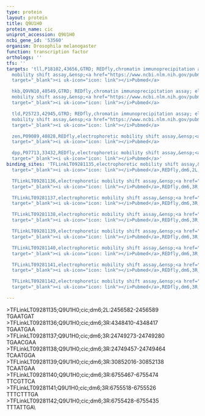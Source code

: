 ```yaml
---
type: protein
layout: protein
title: Q9U1H0
protein_name: cic
uniprot_accession: Q9U1H0
ncbi_gene_id: '53560'
organism: Drosophila melanogaster
function: transcription factor
orthologs: ''
tfs: ''
targets: 'tll,P18102,43656,GTRD; REDfly,chromatin immunoprecipitation assay; electrophoretic
  mobility shift assay,&ensp;<a href="https://www.ncbi.nlm.nih.gov/pubmed/?term=20965965%5Buid%5D+OR+21270056%5Buid%5D+OR+27924024%5Buid%5D"
  target="_blank"><i uk-icon="icon: link"></i>Pubmed</a>

  hkb,Q9VN10,40549,GTRD; REDfly,chromatin immunoprecipitation assay; electrophoretic
  mobility shift assay,&ensp;<a href="https://www.ncbi.nlm.nih.gov/pubmed/?term=20965965%5Buid%5D+OR+21270056%5Buid%5D+OR+27924024%5Buid%5D"
  target="_blank"><i uk-icon="icon: link"></i>Pubmed</a>

  tld,P25723,42945,GTRD; REDfly,chromatin immunoprecipitation assay; electrophoretic
  mobility shift assay,&ensp;<a href="https://www.ncbi.nlm.nih.gov/pubmed/?term=29432195%5Buid%5D+OR+27924024%5Buid%5D+OR+20965965%5Buid%5D"
  target="_blank"><i uk-icon="icon: link"></i>Pubmed</a>

  zen,P09089,40828,REDfly,electrophoretic mobility shift assay,&ensp;<a href="https://www.ncbi.nlm.nih.gov/pubmed/?term=20965965%5Buid%5D+OR+25059278%5Buid%5D"
  target="_blank"><i uk-icon="icon: link"></i>Pubmed</a>

  dpp,P07713,33432,REDfly,electrophoretic mobility shift assay,&ensp;<a href="https://www.ncbi.nlm.nih.gov/pubmed/?term=29432195%5Buid%5D+OR+20965965%5Buid%5D"
  target="_blank"><i uk-icon="icon: link"></i>Pubmed</a>'
binding_sites: 'TFLinkLT09281135,electrophoretic mobility shift assay,&ensp;<a href="https://www.ncbi.nlm.nih.gov/pubmed/?term=29432195;20965965%5Buid%5D"
  target="_blank"><i uk-icon="icon: link"></i>Pubmed</a>,REDfly,dm6,2L,2456582,2456589,NA

  TFLinkLT09281136,electrophoretic mobility shift assay,&ensp;<a href="https://www.ncbi.nlm.nih.gov/pubmed/?term=21270056;20965965%5Buid%5D"
  target="_blank"><i uk-icon="icon: link"></i>Pubmed</a>,REDfly,dm6,3R,4348410,4348417,NA

  TFLinkLT09281137,electrophoretic mobility shift assay,&ensp;<a href="https://www.ncbi.nlm.nih.gov/pubmed/?term=29432195;20965965%5Buid%5D"
  target="_blank"><i uk-icon="icon: link"></i>Pubmed</a>,REDfly,dm6,3R,24749273,24749280,NA

  TFLinkLT09281138,electrophoretic mobility shift assay,&ensp;<a href="https://www.ncbi.nlm.nih.gov/pubmed/?term=29432195;20965965%5Buid%5D"
  target="_blank"><i uk-icon="icon: link"></i>Pubmed</a>,REDfly,dm6,3R,24749457,24749464,NA

  TFLinkLT09281139,electrophoretic mobility shift assay,&ensp;<a href="https://www.ncbi.nlm.nih.gov/pubmed/?term=21270056;20965965%5Buid%5D"
  target="_blank"><i uk-icon="icon: link"></i>Pubmed</a>,REDfly,dm6,3R,30852016,30852138,NA

  TFLinkLT09281140,electrophoretic mobility shift assay,&ensp;<a href="https://www.ncbi.nlm.nih.gov/pubmed/?term=25059278;20965965%5Buid%5D"
  target="_blank"><i uk-icon="icon: link"></i>Pubmed</a>,REDfly,dm6,3R,6755467,6755474,NA

  TFLinkLT09281141,electrophoretic mobility shift assay,&ensp;<a href="https://www.ncbi.nlm.nih.gov/pubmed/?term=25059278;20965965%5Buid%5D"
  target="_blank"><i uk-icon="icon: link"></i>Pubmed</a>,REDfly,dm6,3R,6755518,6755526,NA

  TFLinkLT09281142,electrophoretic mobility shift assay,&ensp;<a href="https://www.ncbi.nlm.nih.gov/pubmed/?term=25059278;20965965%5Buid%5D"
  target="_blank"><i uk-icon="icon: link"></i>Pubmed</a>,REDfly,dm6,3R,6755428,6755435,NA'

---
```

\>TFLinkLT09281135;Q9U1H0;cic;dm6;2L:2456582-2456589\TGAATGAT\\>TFLinkLT09281136;Q9U1H0;cic;dm6;3R:4348410-4348417\TGAATGAA\\>TFLinkLT09281137;Q9U1H0;cic;dm6;3R:24749273-24749280\TGAACGAA\\>TFLinkLT09281138;Q9U1H0;cic;dm6;3R:24749457-24749464\TCAATGGA\\>TFLinkLT09281139;Q9U1H0;cic;dm6;3R:30852016-30852138\TCAATGAA\\>TFLinkLT09281140;Q9U1H0;cic;dm6;3R:6755467-6755474\TTCGTTCA\\>TFLinkLT09281141;Q9U1H0;cic;dm6;3R:6755518-6755526\TTTCTTTGA\\>TFLinkLT09281142;Q9U1H0;cic;dm6;3R:6755428-6755435\TTTATTGA\